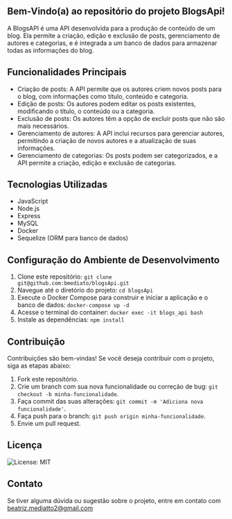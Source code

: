 ## Bem-Vindo(a) ao repositório do projeto BlogsApi!

A BlogsAPI é uma API desenvolvida para a produção de conteúdo de um blog. Ela permite a criação, edição e exclusão de posts, gerenciamento de autores e categorias, e é integrada a um banco de dados para armazenar todas as informações do blog.

## Funcionalidades Principais

- Criação de posts: A API permite que os autores criem novos posts para o blog, com informações como título, conteúdo e categoria.
- Edição de posts: Os autores podem editar os posts existentes, modificando o título, o conteúdo ou a categoria.
- Exclusão de posts: Os autores têm a opção de excluir posts que não são mais necessários.
- Gerenciamento de autores: A API inclui recursos para gerenciar autores, permitindo a criação de novos autores e a atualização de suas informações.
- Gerenciamento de categorias: Os posts podem ser categorizados, e a API permite a criação, edição e exclusão de categorias.

## Tecnologias Utilizadas

- JavaScript
- Node.js
- Express
- MySQL
- Docker
- Sequelize (ORM para banco de dados)

## Configuração do Ambiente de Desenvolvimento

1. Clone este repositório: `git clone git@github.com:bmediato/blogsApi.git`
2. Navegue até o diretório do projeto: `cd blogsApi`
3. Execute o Docker Compose para construir e iniciar a aplicação e o banco de dados: `docker-compose up -d`
4. Acesse o terminal do container: `docker exec -it blogs_api bash`
5. Instale as dependências: `npm install`

## Contribuição

Contribuições são bem-vindas! Se você deseja contribuir com o projeto, siga as etapas abaixo:

1. Fork este repositório.
2. Crie um branch com sua nova funcionalidade ou correção de bug: `git checkout -b minha-funcionalidade`.
3. Faça commit das suas alterações: `git commit -m 'Adiciona nova funcionalidade'`.
4. Faça push para o branch: `git push origin minha-funcionalidade`.
5. Envie um pull request.

## Licença

![License: MIT](https://img.shields.io/badge/License-MIT-yellow.svg)

## Contato

Se tiver alguma dúvida ou sugestão sobre o projeto, entre em contato com <a href = "mailto:beatriz.mediatto2@gmail.com">beatriz.mediatto2@gmail.com</a>


